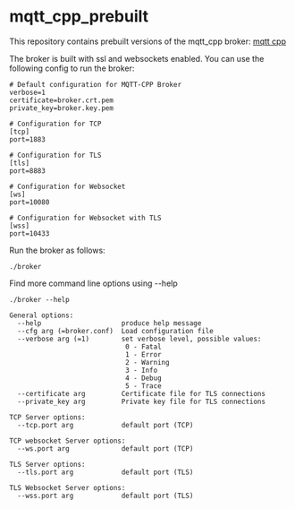 # mqtt_cpp_prebuilt

This repository contains prebuilt versions of the mqtt_cpp broker:
[mqtt cpp](https://github.com/kleunen/mqtt_cpp)

The broker is built with ssl and websockets enabled. You can use the following
config to run the broker: 

```
# Default configuration for MQTT-CPP Broker
verbose=1
certificate=broker.crt.pem
private_key=broker.key.pem

# Configuration for TCP 
[tcp]
port=1883

# Configuration for TLS
[tls]
port=8883

# Configuration for Websocket
[ws]
port=10080

# Configuration for Websocket with TLS
[wss]
port=10433
```

Run the broker as follows: 
```
./broker 
```

Find more command line options using --help

```
./broker --help

General options:
  --help                    produce help message
  --cfg arg (=broker.conf)  Load configuration file
  --verbose arg (=1)        set verbose level, possible values:
                             0 - Fatal
                             1 - Error
                             2 - Warning
                             3 - Info
                             4 - Debug
                             5 - Trace
  --certificate arg         Certificate file for TLS connections
  --private_key arg         Private key file for TLS connections

TCP Server options:
  --tcp.port arg            default port (TCP)

TCP websocket Server options:
  --ws.port arg             default port (TCP)

TLS Server options:
  --tls.port arg            default port (TLS)

TLS Websocket Server options:
  --wss.port arg            default port (TLS)
```


